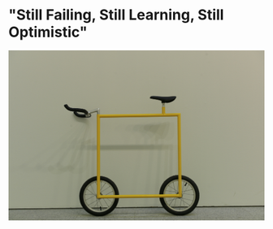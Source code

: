 # "Still Failing, Still Learning, Still Optimistic"

[![A classroom for error](./manuscript/images/a-classroom-for-error.jpg)](https://www.flickr.com/photos/pedrosimoes7/23498514054)


